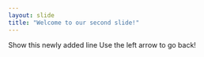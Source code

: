 ```yaml
---
layout: slide
title: "Welcome to our second slide!"
---
```

Show this newly added line
Use the left arrow to go back!
